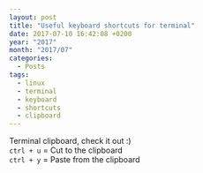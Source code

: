 ```yaml
---
layout: post
title: "Useful keyboard shortcuts for terminal"
date: 2017-07-10 16:42:08 +0200
year: "2017"
month: "2017/07"
categories:
  - Posts
tags:
  - linux
  - terminal
  - keyboard
  - shortcuts
  - clipboard
---
```


Terminal clipboard, check it out :)<br />
`ctrl + u` = Cut to the clipboard<br />
`ctrl + y` = Paste from the clipboard<br />
